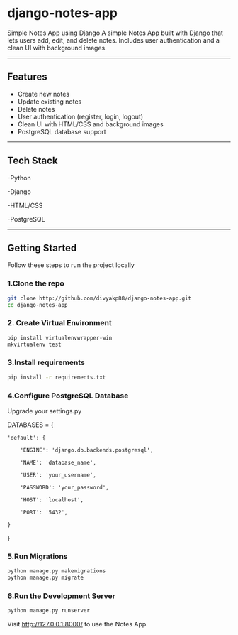 # django-notes-app
Simple Notes App using  Django
A simple Notes App built with Django that lets users add, edit, and delete notes.
Includes user authentication and a clean UI with background images.

---

##  Features

- Create new notes  
- Update existing notes  
- Delete notes  
- User authentication (register, login, logout)  
- Clean UI with HTML/CSS and background images  
- PostgreSQL database support

---

## Tech Stack

-Python

-Django

-HTML/CSS

-PostgreSQL


---

## Getting Started

Follow these steps to run the project locally

### 1.Clone the repo

```bash
git clone http://github.com/divyakp88/django-notes-app.git
cd django-notes-app
```
### 2. Create Virtual Environment

```bash
pip install virtualenvwrapper-win
mkvirtualenv test
```
### 3.Install requirements

```bash
pip install -r requirements.txt
```
### 4.Configure PostgreSQL Database

Upgrade your settings.py

DATABASES = {

    'default': {
    
        'ENGINE': 'django.db.backends.postgresql',
        
        'NAME': 'database_name',
        
        'USER': 'your_username',
        
        'PASSWORD': 'your_password',
        
        'HOST': 'localhost',
        
        'PORT': '5432',
        
    }
    
}

### 5.Run Migrations

```bash
python manage.py makemigrations
python manage.py migrate
```
### 6.Run the Development Server

```bash
python manage.py runserver
```
Visit http://127.0.0.1:8000/ to use the Notes App.

